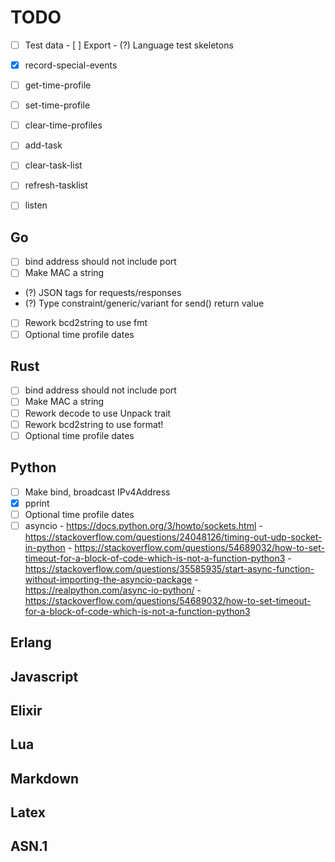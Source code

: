 # TODO

- [ ] Test data
      - [ ] Export
      - (?) Language test skeletons

- [x] record-special-events
- [ ] get-time-profile
- [ ] set-time-profile
- [ ] clear-time-profiles
- [ ] add-task
- [ ] clear-task-list
- [ ] refresh-tasklist
- [ ] listen

## Go
- [ ] bind address should not include port
- [ ] Make MAC a string
- (?) JSON tags for requests/responses
- (?) Type constraint/generic/variant for send() return value
- [ ] Rework bcd2string to use fmt
- [ ] Optional time profile dates

## Rust
- [ ] bind address should not include port
- [ ] Make MAC a string
- [ ] Rework decode to use Unpack trait
- [ ] Rework bcd2string to use format!
- [ ] Optional time profile dates

## Python
- [ ] Make bind, broadcast IPv4Address
- [x] pprint
- [ ] Optional time profile dates
- [ ] asyncio
      - https://docs.python.org/3/howto/sockets.html
      - https://stackoverflow.com/questions/24048126/timing-out-udp-socket-in-python
      - https://stackoverflow.com/questions/54689032/how-to-set-timeout-for-a-block-of-code-which-is-not-a-function-python3
      - https://stackoverflow.com/questions/35585935/start-async-function-without-importing-the-asyncio-package
      - https://realpython.com/async-io-python/
      - https://stackoverflow.com/questions/54689032/how-to-set-timeout-for-a-block-of-code-which-is-not-a-function-python3

## Erlang

## Javascript

## Elixir

## Lua

## Markdown

## Latex

## ASN.1

